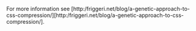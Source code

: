 For more information see [http:/friggeri.net/blog/a-genetic-approach-to-css-compression/][http:/friggeri.net/blog/a-genetic-approach-to-css-compression/].
